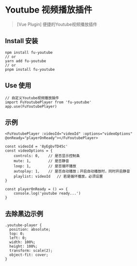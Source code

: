 
# Youtube 视频播放插件

> [Vue Plugin] 便捷的Youtube视频播放插件

## Install 安装

```
npm install fu-youtube
// or
yarn add fu-youtube
// or
pnpm install fu-youtube
```

## Use 使用

```
// 自定义Youtube视频播放插件
import FuYoutubePlayer from 'fu-youtube'
app.use(FuYoutubePlayer)

```

## 示例
```
<FuYoutubePlayer :videoId="videoId" :options="videoOptions" @onReady="playerOnReady"></FuYoutubePlayer>

const videoId = '8yEgbvTD45c'
const videoOptions = {
	controls: 0,    // 是否显示控制条
	mute: 1,        // 是否静音
	loop: 1,        // 是否循环播放
	autoplay: 1,    // 是否自动播放；开启自动播放时，同时开启静音
	playlist: videoId   // 若是循环播放，必须设置
}

const playerOnReady = () => {
	console.log('youtube ready...')
}
```

## 去除黑边示例
```
.youtube-player {
  position: absolute;
  top: 0;
  left: 0;
  width: 100%;
  height: 100%;
  transform: scale(2);
  object-fit: cover;
}

```


